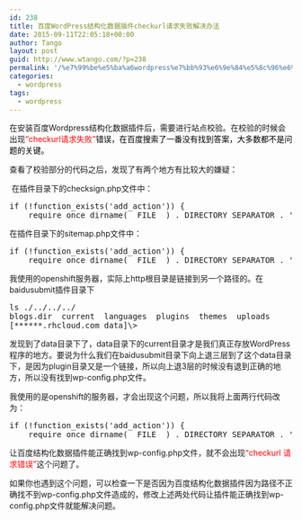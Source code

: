 ```yaml
---
id: 238
title: 百度WordPress结构化数据插件checkurl请求失败解决办法
date: 2015-09-11T22:05:18+00:00
author: Tango
layout: post
guid: http://www.wtango.com/?p=238
permalink: '/%e7%99%be%e5%ba%a6wordpress%e7%bb%93%e6%9e%84%e5%8c%96%e6%95%b0%e6%8d%ae%e6%8f%92%e4%bb%b6checkurl%e8%af%b7%e6%b1%82%e5%a4%b1%e8%b4%a5%e8%a7%a3%e5%86%b3%e5%8a%9e%e6%b3%95/'
categories:
  - wordpress
tags:
  - wordpress
---
```

在安装百度Wordpress结构化数据插件后，需要进行站点校验。在校验的时候会出现<span style="color: #ff0000;">“checkurl请求失败”<span style="color: #000000;">错误，在百度搜索了一番没有找到答案，大多数都不是问题的关键。</span></span>

查看了校验部分的代码之后，发现了有两个地方有比较大的嫌疑：

<!--more--> 在插件目录下的checksign.php文件中：

<pre class="brush: php; title: ; notranslate" title="">if (!function_exists('add_action')) {
    require_once dirname(__FILE__) . DIRECTORY_SEPARATOR . './../../../wp-config.php';
</pre>

在插件目录下的sitemap.php文件中：

<pre class="brush: php; title: ; notranslate" title="">if (!function_exists('add_action')) {
    require_once dirname(__FILE__) . DIRECTORY_SEPARATOR . './../../../wp-config.php';
</pre>

我使用的openshift服务器，实际上http根目录是链接到另一个路径的。在baidusubmit插件目录下

<pre>ls ./../../../
blogs.dir  current  languages  plugins	themes	uploads
[******.rhcloud.com data]\&gt; 
</pre>

发现到了data目录下了，data目录下的current目录才是我们真正存放WordPress程序的地方。要说为什么我们在baidusubmit目录下向上退三层到了这个data目录下，是因为plugin目录又是一个链接，所以向上退3层的时候没有退到正确的地方，所以没有找到wp-config.php文件。

我使用的是openshift的服务器，才会出现这个问题，所以我将上面两行代码改为：

<pre class="brush: php; title: ; notranslate" title="">if (!function_exists('add_action')) {
    require_once dirname(__FILE__) . DIRECTORY_SEPARATOR . './../../current/wp-config.php';
</pre>

让百度结构化数据插件能正确找到wp-config.php文件，就不会出现<span style="color: #ff0000;">&#8220;checkurl 请求错误&#8221;</span>这个问题了。

如果你也遇到这个问题，可以检查一下是否因为百度结构化数据插件因为路径不正确找不到wp-config.php文件造成的，修改上述两处代码让插件能正确找到wp-config.php文件就能解决问题。